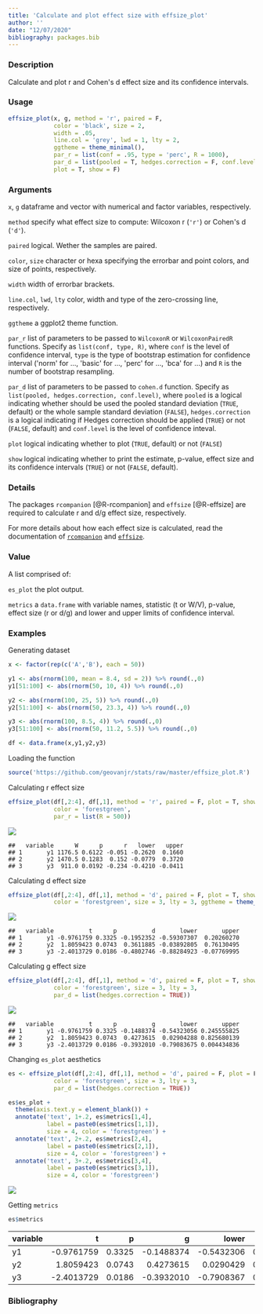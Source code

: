 ```yaml
---
title: 'Calculate and plot effect size with effsize_plot'
author: ''
date: "12/07/2020"
bibliography: packages.bib
---
```




### Description
Calculate and plot r and Cohen's d effect size and its confidence intervals.

### Usage

```r
effsize_plot(x, g, method = 'r', paired = F, 
             color = 'black', size = 2,
             width = .05, 
             line.col = 'grey', lwd = 1, lty = 2, 
             ggtheme = theme_minimal(),
             par_r = list(conf = .95, type = 'perc', R = 1000), 
             par_d = list(pooled = T, hedges.correction = F, conf.level = .95),
             plot = T, show = F)
```

### Arguments
`x`, `g` dataframe and vector with numerical and factor variables, respectively.


`method` specify what effect size to compute: Wilcoxon r (`'r'`) or Cohen's d (`'d'`).


`paired` logical. Wether the samples are paired.


`color`, `size` character or hexa specifying the errorbar and point colors, and size of points, respectively.


`width` width of errorbar brackets.


`line.col`, `lwd`, `lty` color, width and type of the zero-crossing line, respectively.


`ggtheme` a ggplot2 theme function.


`par_r` list of parameters to be passed to `WilcoxonR` or `WilcoxonPairedR` functions. Specify as `list(conf, type, R)`, where `conf` is the level of confidence interval, `type` is the type of bootstrap estimation for confidence interval ('norm' for ..., 'basic' for ..., 'perc' for ..., 'bca' for ...) and `R` is the number of bootstrap resampling.


`par_d` list of parameters to be passed to `cohen.d` function. Specify as `list(pooled, hedges.correction, conf.level)`, where `pooled` is a logical indicating whether should be used the pooled standard deviation (`TRUE`, default) or the whole sample standard deviation (`FALSE`), `hedges.correction` is a logical indicating if Hedges correction should be applied (`TRUE`) or not (`FALSE`, default) and `conf.level` is the level of confidence inteval.


`plot` logical indicating whether to plot (`TRUE`, default) or not (`FALSE`)


`show` logical indicating whether to print the estimate, p-value, effect size and its confidence intervals (`TRUE`) or not (`FALSE`, default).


### Details
The packages `rcompanion` [@R-rcompanion] and `effsize` [@R-effsize] are required to calculate r and d/g effect size, respectively.


For more details about how each effect size is calculated, read the documentation of [`rcompanion`](https://cran.r-project.org/web/packages/rcompanion/rcompanion.pdf) and [`effsize`](https://cran.r-project.org/web/packages/effsize/effsize.pdf). 


### Value

A list comprised of:

`es_plot` the plot output.


`metrics` a `data.frame` with variable names, statistic (t or W/V), p-value, effect size (r or d/g) and lower and upper limits of confidence interval. 


### Examples


Generating dataset

```r
x <- factor(rep(c('A','B'), each = 50))

y1 <- abs(rnorm(100, mean = 8.4, sd = 2)) %>% round(.,0)
y1[51:100] <- abs(rnorm(50, 10, 4)) %>% round(.,0)

y2 <- abs(rnorm(100, 25, 5)) %>% round(.,0)
y2[51:100] <- abs(rnorm(50, 23.3, 4)) %>% round(.,0)

y3 <- abs(rnorm(100, 8.5, 4)) %>% round(.,0)
y3[51:100] <- abs(rnorm(50, 11.2, 5.5)) %>% round(.,0)

df <- data.frame(x,y1,y2,y3)
```


Loading the function

```r
source('https://github.com/geovanjr/stats/raw/master/effsize_plot.R')
```


Calculating r effect size 

```r
effsize_plot(df[,2:4], df[,1], method = 'r', paired = F, plot = T, show = T,
             color = 'forestgreen',
             par_r = list(R = 500))
```

<img src="/assets/img/post_effsize_plot_files/figure-html/unnamed-chunk-5-1.png" style="display: block; margin: auto;" />

```
##   variable      W      p      r   lower   upper
## 1       y1 1176.5 0.6122 -0.051 -0.2620  0.1660
## 2       y2 1470.5 0.1283  0.152 -0.0779  0.3720
## 3       y3  911.0 0.0192 -0.234 -0.4210 -0.0411
```


Calculating d effect size 

```r
effsize_plot(df[,2:4], df[,1], method = 'd', paired = F, plot = T, show = T,
             color = 'forestgreen', size = 3, lty = 3, ggtheme = theme_light())
```

<img src="/assets/img/post_effsize_plot_files/figure-html/unnamed-chunk-6-1.png" style="display: block; margin: auto;" />

```
##   variable          t      p          d       lower       upper
## 1       y1 -0.9761759 0.3325 -0.1952352 -0.59307307  0.20260270
## 2       y2  1.8059423 0.0743  0.3611885 -0.03892805  0.76130495
## 3       y3 -2.4013729 0.0186 -0.4802746 -0.88284923 -0.07769995
```


Calculating g effect size 

```r
effsize_plot(df[,2:4], df[,1], method = 'd', paired = F, plot = T, show = T,
             color = 'forestgreen', size = 3, lty = 3, 
             par_d = list(hedges.correction = TRUE))
```

<img src="/assets/img/post_effsize_plot_files/figure-html/unnamed-chunk-7-1.png" style="display: block; margin: auto;" />

```
##   variable          t      p          g       lower       upper
## 1       y1 -0.9761759 0.3325 -0.1488374 -0.54323056 0.245555825
## 2       y2  1.8059423 0.0743  0.4273615  0.02904288 0.825680139
## 3       y3 -2.4013729 0.0186 -0.3932010 -0.79083675 0.004434836
```


Changing `es_plot` aesthetics

```r
es <- effsize_plot(df[,2:4], df[,1], method = 'd', paired = F, plot = F, show = F,
             color = 'forestgreen', size = 3, lty = 3, 
             par_d = list(hedges.correction = TRUE))

es$es_plot +
  theme(axis.text.y = element_blank()) +
  annotate('text', 1+.2, es$metrics[1,4], 
           label = paste0(es$metrics[1,1]), 
           size = 4, color = 'forestgreen') +
  annotate('text', 2+.2, es$metrics[2,4], 
           label = paste0(es$metrics[2,1]), 
           size = 4, color = 'forestgreen') +
  annotate('text', 3+.2, es$metrics[3,4], 
           label = paste0(es$metrics[3,1]), 
           size = 4, color = 'forestgreen')
```

<img src="/assets/img/post_effsize_plot_files/figure-html/unnamed-chunk-8-1.png" style="display: block; margin: auto;" />



Getting `metrics`

```r
es$metrics
```

<div class="kable-table">

|variable |          t|      p|          g|      lower|     upper|
|:--------|----------:|------:|----------:|----------:|---------:|
|y1       | -0.9761759| 0.3325| -0.1488374| -0.5432306| 0.2455558|
|y2       |  1.8059423| 0.0743|  0.4273615|  0.0290429| 0.8256801|
|y3       | -2.4013729| 0.0186| -0.3932010| -0.7908367| 0.0044348|

</div>


### Bibliography
